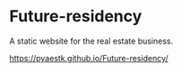 # Future-residency
A static website for the real estate business.

https://pyaestk.github.io/Future-residency/
